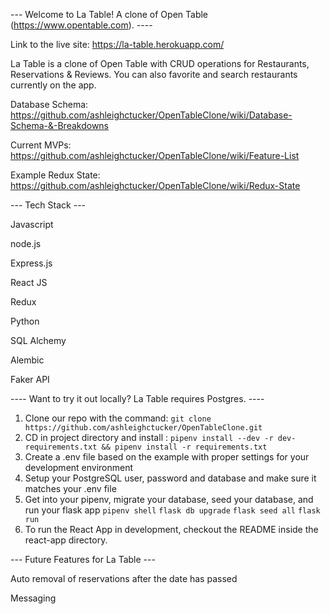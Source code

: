 --- Welcome to La Table! A clone of Open Table (https://www.opentable.com). ----

Link to the live site: https://la-table.herokuapp.com/

La Table is a clone of Open Table with CRUD operations for Restaurants, Reservations & Reviews. You can also favorite and search restaurants currently on the app. 

Database Schema: 
https://github.com/ashleighctucker/OpenTableClone/wiki/Database-Schema-&-Breakdowns

Current MVPs:
https://github.com/ashleighctucker/OpenTableClone/wiki/Feature-List

Example Redux State:
https://github.com/ashleighctucker/OpenTableClone/wiki/Redux-State

--- Tech Stack --- 

Javascript  

node.js

Express.js

React JS

Redux

Python

SQL Alchemy

Alembic

Faker API

---- Want to try it out locally? La Table requires Postgres. ----

1. Clone our repo with the command: `git clone https://github.com/ashleighctucker/OpenTableClone.git`
2. CD in project directory and install : `pipenv install --dev -r dev-requirements.txt && pipenv install -r requirements.txt`
3. Create a .env file based on the example with proper settings for your development environment
4. Setup your PostgreSQL user, password and database and make sure it matches your .env file
5. Get into your pipenv, migrate your database, seed your database, and run your flask app
  `pipenv shell`
  `flask db upgrade`
  `flask seed all`
  `flask run`
6. To run the React App in development, checkout the README inside the react-app directory.
  
--- Future Features for La Table ---

Auto removal of reservations after the date has passed 

Messaging


